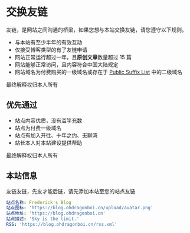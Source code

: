 # 交换友链

友链，是网站之间沟通的桥梁，如果您想与本站交换友链，请您遵守以下规则。

- 与本站有至少半年的有效互动
- 仅接受博客类型的有了友链申请
- 网站正常运行超过一年，且**原创文章**数量超过 15 篇
- 网站能够正常访问，且内容符合中国大陆规定
- 网站域名为付费购买的一级域名或存在于 [Public Suffix List](https://publicsuffix.org/list/) 中的二级域名

最终解释权归本人所有

## 优先通过

- 站点内容优质，没有滥竽充数
- 站点为付费一级域名
- 站点有加入开往、十年之约、无聊湾
- 站长本人对本站建设提供帮助

最终解释权归本人所有

## 本站信息

友链友链，先友才能后链，请先添加本站至您的站点友链

```yaml
站点名称: Frederick's Blog
站点图标: 'https://blog.ohdragonboi.cn/upload/avatar.png'
站点地址: 'https://blog.ohdragonboi.cn'
站点描述: 'Sky is the limit.'
RSS: 'https://blog.ohdragonboi.cn/rss.xml'
```
